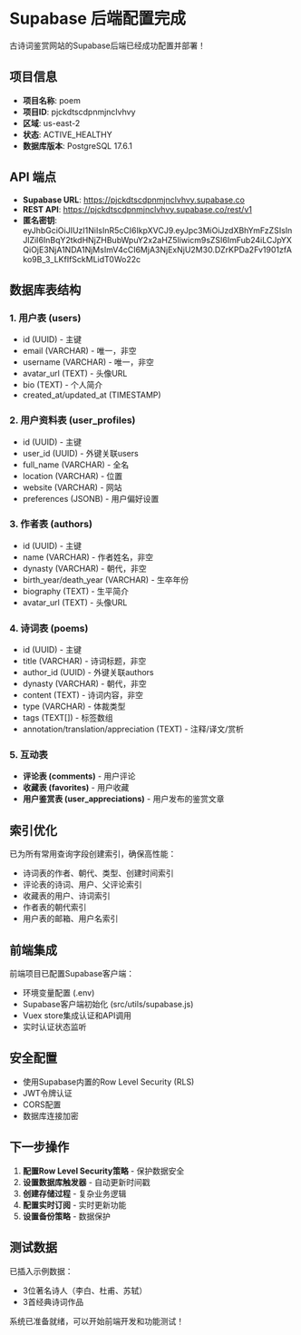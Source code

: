 # Supabase 后端配置完成

古诗词鉴赏网站的Supabase后端已经成功配置并部署！

## 项目信息

- **项目名称**: poem
- **项目ID**: pjckdtscdpnmjnclvhvy
- **区域**: us-east-2
- **状态**: ACTIVE_HEALTHY
- **数据库版本**: PostgreSQL 17.6.1

## API 端点

- **Supabase URL**: https://pjckdtscdpnmjnclvhvy.supabase.co
- **REST API**: https://pjckdtscdpnmjnclvhvy.supabase.co/rest/v1
- **匿名密钥**: eyJhbGciOiJIUzI1NiIsInR5cCI6IkpXVCJ9.eyJpc3MiOiJzdXBhYmFzZSIsInJlZiI6InBqY2tkdHNjZHBubWpuY2x2aHZ5Iiwicm9sZSI6ImFub24iLCJpYXQiOjE3NjA1NDA1NjMsImV4cCI6MjA3NjExNjU2M30.DZrKPDa2Fv1901zfAko9B_3_LKfIfSckMLidT0Wo22c

## 数据库表结构

### 1. 用户表 (users)
- id (UUID) - 主键
- email (VARCHAR) - 唯一，非空
- username (VARCHAR) - 唯一，非空
- avatar_url (TEXT) - 头像URL
- bio (TEXT) - 个人简介
- created_at/updated_at (TIMESTAMP)

### 2. 用户资料表 (user_profiles)
- id (UUID) - 主键
- user_id (UUID) - 外键关联users
- full_name (VARCHAR) - 全名
- location (VARCHAR) - 位置
- website (VARCHAR) - 网站
- preferences (JSONB) - 用户偏好设置

### 3. 作者表 (authors)
- id (UUID) - 主键
- name (VARCHAR) - 作者姓名，非空
- dynasty (VARCHAR) - 朝代，非空
- birth_year/death_year (VARCHAR) - 生卒年份
- biography (TEXT) - 生平简介
- avatar_url (TEXT) - 头像URL

### 4. 诗词表 (poems)
- id (UUID) - 主键
- title (VARCHAR) - 诗词标题，非空
- author_id (UUID) - 外键关联authors
- dynasty (VARCHAR) - 朝代，非空
- content (TEXT) - 诗词内容，非空
- type (VARCHAR) - 体裁类型
- tags (TEXT[]) - 标签数组
- annotation/translation/appreciation (TEXT) - 注释/译文/赏析

### 5. 互动表
- **评论表 (comments)** - 用户评论
- **收藏表 (favorites)** - 用户收藏
- **用户鉴赏表 (user_appreciations)** - 用户发布的鉴赏文章

## 索引优化

已为所有常用查询字段创建索引，确保高性能：
- 诗词表的作者、朝代、类型、创建时间索引
- 评论表的诗词、用户、父评论索引
- 收藏表的用户、诗词索引
- 作者表的朝代索引
- 用户表的邮箱、用户名索引

## 前端集成

前端项目已配置Supabase客户端：
- 环境变量配置 (.env)
- Supabase客户端初始化 (src/utils/supabase.js)
- Vuex store集成认证和API调用
- 实时认证状态监听

## 安全配置

- 使用Supabase内置的Row Level Security (RLS)
- JWT令牌认证
- CORS配置
- 数据库连接加密

## 下一步操作

1. **配置Row Level Security策略** - 保护数据安全
2. **设置数据库触发器** - 自动更新时间戳
3. **创建存储过程** - 复杂业务逻辑
4. **配置实时订阅** - 实时更新功能
5. **设置备份策略** - 数据保护

## 测试数据

已插入示例数据：
- 3位著名诗人（李白、杜甫、苏轼）
- 3首经典诗词作品

系统已准备就绪，可以开始前端开发和功能测试！